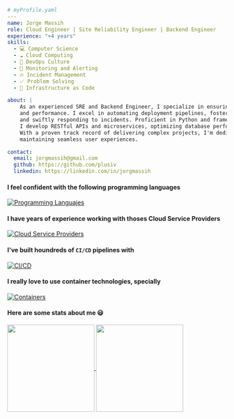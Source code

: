 ```yaml
# myProfile.yaml
---
name: Jorge Massih
role: Cloud Engineer | Site Reliability Engineer | Backend Engineer
experience: "+4 years"
skills:
  - 💻 Computer Science
  - ☁️ Cloud Computing
  - 🔂 DevOps Culture
  - 🚨 Monitoring and Alerting
  - 🔥 Incident Management
  - ✅ Problem Solving
  - 📄 Infrastructure as Code

about: |
    As an experienced SRE and Backend Engineer, I specialize in ensuring system reliability, scalability, 
    and performance. I excel in automating deployment pipelines, fosteringcollaboration between teams, 
    and swiftly responding to incidents. Proficient in Python and frameworks like Flask and FastAPI, 
    I develop RESTful APIs and microservices, optimizing database performance and data security. 
    With a proven track record of delivering complex projects, I'm dedicated to innovation and
    maintaining seamless user experiences.

contact:
  email: jorgmassih@gmail.com
  github: https://github.com/plusiv
  linkedin: https://linkedin.com/in/jorgmassih
```

#### I feel confident with the following programming languages
[![Programming Languajes](https://skillicons.dev/icons?i=py,bash,js,go,c,cpp)](https://skillicons.dev)

#### I have years of experience working with thoses Cloud Service Providers
[![Cloud Service Providers](https://skillicons.dev/icons?i=aws,gcp,azure,cloudflare,firebase)](https://skillicons.dev)

#### I've built houndreds of `CI/CD` pipelines with
[![CI/CD](https://skillicons.dev/icons?i=gitlab,githubactions)](https://skillicons.dev)

#### I really love to use container technologies, specially
[![Containers](https://skillicons.dev/icons?i=docker,kubernetes)](https://skillicons.dev)

#### Here are some stats about me 😃
<a href="https://github.com/anuraghazra/github-readme-stats">
  <img height=200 align="center" src="https://github-readme-stats.vercel.app/api?username=plusiv&theme=transparent&show_icons=true" />
</a>
<a href="https://github.com/anuraghazra/convoychat">
  <img height=200 align="center" src="https://github-readme-stats.vercel.app/api/top-langs?username=plusiv&layout=compact&langs_count=10&card_width=500&theme=transparent&show_icons=true" />
</a>
<!---
plusiv/plusiv is a ✨ special ✨ repository because its `README.md` (this file) appears on your GitHub profile.
You can click the Preview link to take a look at your changes.
--->
